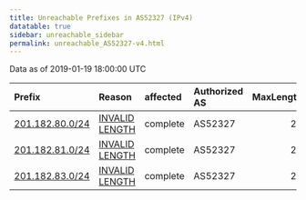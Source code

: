 ```yaml
---
title: Unreachable Prefixes in AS52327 (IPv4)
datatable: true
sidebar: unreachable_sidebar
permalink: unreachable_AS52327-v4.html
---
```


Data as of 2019-01-19 18:00:00 UTC


<div class="datatable-begin"></div>

| Prefix                                                   | Reason                                                                                                    | affected   | Authorized AS   |   MaxLength | Anchor                                         |   unreachable /24s |
|:---------------------------------------------------------|:----------------------------------------------------------------------------------------------------------|:-----------|:----------------|------------:|:-----------------------------------------------|-------------------:|
| [201.182.80.0/24](https://stat.ripe.net/201.182.80.0/24) | [INVALID LENGTH](https://rpki-validator.ripe.net/announcement-preview?asn=AS52327&prefix=201.182.80.0/24) | complete   | AS52327         |          22 | [LACNIC](unreachable_LACNIC_RPKI_Root-v4.html) |                  1 |
| [201.182.81.0/24](https://stat.ripe.net/201.182.81.0/24) | [INVALID LENGTH](https://rpki-validator.ripe.net/announcement-preview?asn=AS52327&prefix=201.182.81.0/24) | complete   | AS52327         |          22 | [LACNIC](unreachable_LACNIC_RPKI_Root-v4.html) |                  1 |
| [201.182.83.0/24](https://stat.ripe.net/201.182.83.0/24) | [INVALID LENGTH](https://rpki-validator.ripe.net/announcement-preview?asn=AS52327&prefix=201.182.83.0/24) | complete   | AS52327         |          22 | [LACNIC](unreachable_LACNIC_RPKI_Root-v4.html) |                  1 |

<div class="datatable-end"></div>